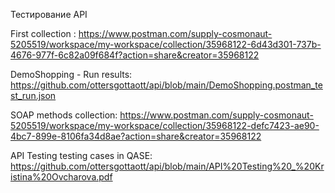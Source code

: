 Тестирование API

First collection : https://www.postman.com/supply-cosmonaut-5205519/workspace/my-workspace/collection/35968122-6d43d301-737b-4676-977f-6c82a09f684f?action=share&creator=35968122

DemoShopping - Run results: https://github.com/ottersgottaott/api/blob/main/DemoShopping.postman_test_run.json

SOAP methods collection: https://www.postman.com/supply-cosmonaut-5205519/workspace/my-workspace/collection/35968122-defc7423-ae90-4bc7-899e-8106fa34d8ae?action=share&creator=35968122

API Testing testing cases in QASE: https://github.com/ottersgottaott/api/blob/main/API%20Testing%20_%20Kristina%20Ovcharova.pdf
